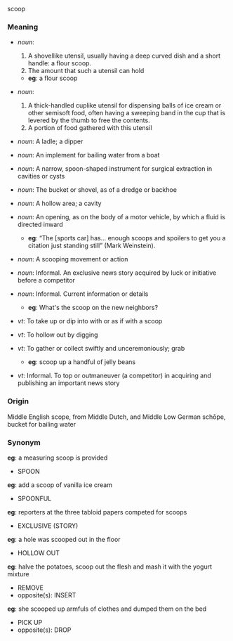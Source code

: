 scoop
### Meaning
+ _noun_:
   1. A shovellike utensil, usually having a deep curved dish and a short handle:
      a flour scoop.
   2. The amount that such a utensil can hold
    + __eg__: a flour scoop
+ _noun_:
   1. A thick-handled cuplike utensil for dispensing balls of ice cream or other semisoft food, often having a sweeping band in the cup that is levered by the thumb to free the contents.
   2. A portion of food gathered with this utensil
+ _noun_: A ladle; a dipper
+ _noun_: An implement for bailing water from a boat
+ _noun_: A narrow, spoon-shaped instrument for surgical extraction in cavities or cysts
+ _noun_: The bucket or shovel, as of a dredge or backhoe
+ _noun_: A hollow area; a cavity
+ _noun_: An opening, as on the body of a motor vehicle, by which a fluid is directed inward
    + __eg__: “The [sports car] has... enough scoops and spoilers to get you a citation just standing still” (Mark Weinstein).
+ _noun_: A scooping movement or action
+ _noun_: Informal. An exclusive news story acquired by luck or initiative before a competitor
+ _noun_: Informal. Current information or details
    + __eg__: What's the scoop on the new neighbors?

+ _vt_: To take up or dip into with or as if with a scoop
+ _vt_: To hollow out by digging
+ _vt_: To gather or collect swiftly and unceremoniously; grab
    + __eg__: scoop up a handful of jelly beans
+ _vt_: Informal. To top or outmaneuver (a competitor) in acquiring and publishing an important news story

### Origin

Middle English scope, from Middle Dutch, and Middle Low German schōpe, bucket for bailing water

### Synonym

__eg__: a measuring scoop is provided

+ SPOON

__eg__: add a scoop of vanilla ice cream

+ SPOONFUL

__eg__: reporters at the three tabloid papers competed for scoops

+ EXCLUSIVE (STORY)

__eg__: a hole was scooped out in the floor

+ HOLLOW OUT

__eg__: halve the potatoes, scoop out the flesh and mash it with the yogurt mixture

+ REMOVE
+ opposite(s): INSERT

__eg__: she scooped up armfuls of clothes and dumped them on the bed

+ PICK UP
+ opposite(s): DROP


